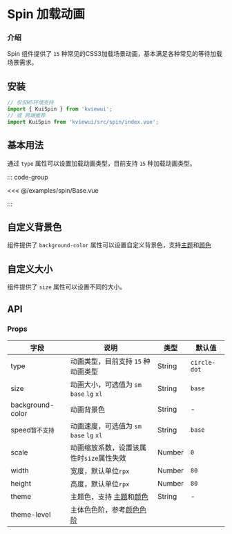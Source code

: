 # Spin 加载动画

### 介绍

Spin 组件提供了 `15` 种常见的CSS3加载场景动画，基本满足各种常见的等待加载场景需求。

<!--@include: ./tips/introduce.md-->

<TipsIntroduce />

## 安装
```ts
// 仅仅H5环境支持
import { KuiSpin } from 'kviewui';
// 或 跨端推荐
import KuiSpin from 'kviewui/src/spin/index.vue';
```

## 基本用法

通过 `type` 属性可以设置加载动画类型，目前支持 `15` 种加载动画类型。

<!-- <show-code com-type="spin" com-show-type="base" /> -->
::: code-group

<<< @/examples/spin/Base.vue

:::

## 自定义背景色

组件提供了 `background-color` 属性可以设置自定义背景色，支持[主题](/guide/token#主题色)和[颜色](/guide/palette)

<show-code com-type="spin" com-show-type="background-color" />

## 自定义大小

组件提供了 `size` 属性可以设置不同的大小。

<show-code com-type="spin" com-show-type="size" />

## API

### Props

| 字段 | 说明 | 类型 | 默认值
|----- | ----- | ----- | ----- 
| type | 动画类型，目前支持 `15` 种动画类型 | String | `circle-dot`
| size | 动画大小，可选值为 `sm` `base` `lg` `xl` | String | `base`
| background-color | 动画背景色 | String | -
| speed`暂不支持` | 动画速度，可选值为 `sm` `base` `lg` `xl` | String | `base`
| scale | 动画缩放系数，设置该属性时`size`属性失效 | Number | `0`
| width | 宽度，默认单位`rpx` | Number | `80`
| height | 高度，默认单位`rpx` | Number | `80`
| theme | 主题色，支持 [主题](/guide/token#主题色)和[颜色](/guide/palette)| String | -
| theme-level | 主体色色阶，参考[颜色色阶](/guide/palette#颜色色阶)
